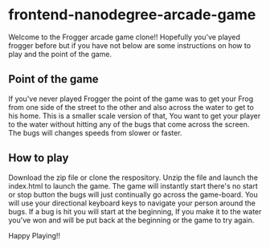 frontend-nanodegree-arcade-game
===============================

Welcome to the Frogger arcade game clone!! Hopefully you've played frogger before but if you have not below are some instructions on how to play and the point of the game.

## Point of the game

If you've never played Frogger the point of the game was to get your Frog from one side of the street to the other and also across the water to get to his home. This is a smaller scale version of that, You want to get your player to the water without hitting any of the bugs that come across the screen. The bugs will changes speeds from slower or faster. 

## How to play

Download the zip file or clone the respository. Unzip the file and launch the index.html to launch the game. The game will instantly start there's no start or stop button the bugs will just continually go across the game-board. You will use your directional keyboard keys to navigate your person around the bugs. If a bug is hit you will start at the beginning, If you make it to the water you've won and will be put back at the beginning or the game to try again.

Happy Playing!!

